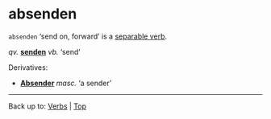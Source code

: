 # absenden

`absenden` ‘send on, forward’ is a [separable verb](../../separableVerbs.md).

*qv.* **[senden](../../s/se/senden.md)** *vb.* ‘send’

Derivatives:
- **[Absender](../../../nouns/a/ab/Absender.md)** *masc.* ‘a sender’

----

Back up to: [Verbs](../../index.md) | [Top](../../../index.md)
